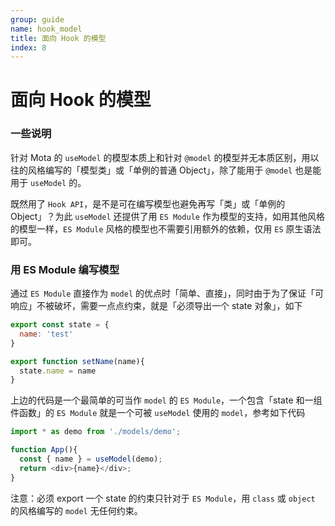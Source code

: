```yaml
---
group: guide
name: hook_model
title: 面向 Hook 的模型
index: 8
---
```


# 面向 Hook 的模型

### 一些说明

针对 Mota 的 `useModel` 的模型本质上和针对 `@model` 的模型并无本质区别，用以往的风格编写的「模型类」或「单例的普通 Object」，除了能用于 `@model` 也是能用于 `useModel` 的。

既然用了 `Hook API`，是不是可在编写模型也避免再写「类」或「单例的 Object」？为此 `useModel` 还提供了用 `ES Module` 作为模型的支持，如用其他风格的模型一样，`ES Module` 风格的模型也不需要引用额外的依赖，仅用 `ES` 原生语法即可。

### 用 ES Module 编写模型

通过 `ES Module` 直接作为 `model` 的优点时「简单、直接」，同时由于为了保证「可响应」不被破坏，需要一点点约束，就是「必须导出一个 state 对象」，如下

```js
export const state = {
  name: 'test'
}

export function setName(name){
  state.name = name
}
```

上边的代码是一个最简单的可当作 `model` 的 `ES Module`，一个包含「state 和一组件函数」的 `ES Module` 就是一个可被 `useModel` 使用的 `model`，参考如下代码

```js
import * as demo from './models/demo';

function App(){
  const { name } = useModel(demo);
  return <div>{name}</div>;
}
```

注意：必须 export 一个 state 的约束只针对于 `ES Module`，用 `class` 或 `object` 的风格编写的 `model` 无任何约束。